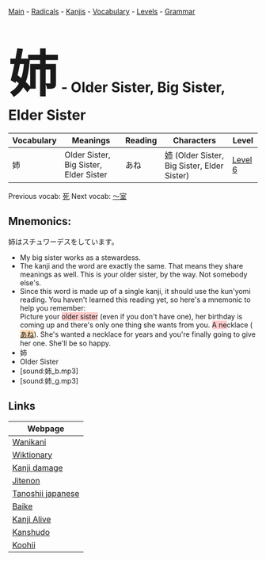 <style> bigfont {font-size: 100px}</style>
[Main](../README.md) -
[Radicals](../radicals.md) -
[Kanjis](../kanjis.md) -
[Vocabulary](../vocabulary.md) -
[Levels](../levels.md) -
[Grammar](../grammar.md)
# <bigfont> 姉</bigfont> - Older Sister, Big Sister, Elder Sister 

| Vocabulary | Meanings | Reading | Characters | Level |
| --- | --- | --- | --- | --- |
| 姉 | Older Sister, Big Sister, Elder Sister | あね |  [姉](../kanjis/姉.md) (Older Sister, Big Sister, Elder Sister) | [Level 6](../levels/wk_level6.md) |

Previous vocab: [死](死.md) Next vocab: [〜室](〜室.md) 

## Mnemonics:
姉はスチュワーデスをしています。
* My big sister works as a stewardess.
* The kanji and the word are exactly the same. That means they share meanings as well. This is your older sister, by the way. Not somebody else's.
* Since this word is made up of a single kanji, it should use the kun'yomi reading. You haven't learned this reading yet,  so here's a mnemonic to help you remember:<br />Picture your <span style="background-color:#ffcccb"> older sister</span> (even if you don't have one), her birthday is coming up and there's only one thing she wants from you. <span style="background-color:#ffcccb"> A ne</span>cklace (<span style="background-color:#fed8b1"> [あね](https://jisho.org/search/あね)</span>). She's wanted a necklace for years and you're finally going to give her one. She'll be so happy.
* 姉
* Older Sister
* [sound:姉_b.mp3]
* [sound:姉_g.mp3]


## Links 

| Webpage |
| --- |
| [Wanikani          ](https://www.wanikani.com/kanji/姉) |
| [Wiktionary        ](https://en.wiktionary.org/wiki/姉) |
| [Kanji damage      ](http://www.kanjidamage.com/kanji/search?utf8=✓&q=姉) |
| [Jitenon           ](https://jitenon.com/kanji/姉) |
| [Tanoshii japanese ](https://www.tanoshiijapanese.com/dictionary/kanji.cfm?k=姉) |
| [Baike             ](https://baike.baidu.com/item/姉) |
| [Kanji Alive       ](https://app.kanjialive.com/姉) |
| [Kanshudo          ](https://www.kanshudo.com/searchmn?q=姉) |
| [Koohii            ](https://kanji.koohii.com/study/kanji/姉) |
